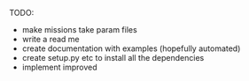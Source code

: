 TODO:

- make missions take param files
- write a read me
- create documentation with examples (hopefully automated)
- create setup.py etc to install all the dependencies 
- implement improved 